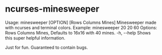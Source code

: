 # ncurses-minesweeper
Usage: minesweeper [OPTION] [Rows Columns Mines]
Minesweeper made with ncurses and terminal colors.
Example: minesweeper 20 20 60
Options:
Rows Columns Mines,		Defaults to 16x16 with 40 mines.
-h, --help			Shows this super helpful information.

Just for fun. Guaranteed to contain bugs.
